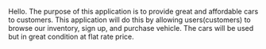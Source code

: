 Hello. The purpose of this application is to provide great and affordable cars to customers. 
This application will do this by allowing users(customers) to browse our inventory, sign up, and purchase 
vehicle. The cars will be used but in great condition at flat rate price.
